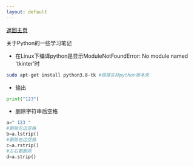 ```yaml
---
layout: default
---
```


[返回主页](https://luofaming.github.io/)

关于Python的一些学习笔记

* 在Linux下编译python是显示ModuleNotFoundError: No module named 'tkinter'时
``` bash
sudo apt-get install python3.8-tk #根据实际python版本来
```

* 输出
``` python
print("123")
```

* 删除字符串后空格
``` python
a=" 123 "
#删除左边空格
b=a.lstrip()
#删除右边空格
c=a.rstrip()
#左右都删除
d=a.strip()
```
